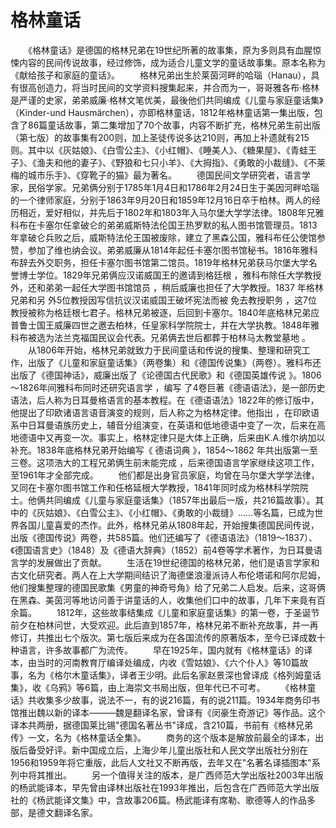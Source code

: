 # 格林童话

　　《格林童话》是德国的格林兄弟在19世纪所著的故事集，原为多则具有血腥惊悚内容的民间传说故事，经过修饰，成为适合儿童文学的童话故事集。原本名称为《献给孩子和家庭的童话》。
　　格林兄弟出生於莱茵河畔的哈瑙（Hanau），具有很高创造力，将当时民间的文学资料搜集起来，并合而为一，哥哥雅各布·格林是严谨的史家，弟弟威廉·格林文笔优美，最後他们共同编成《儿童与家庭童话集》（Kinder-und Hausm&auml;rchen），亦即格林童话，1812年格林童话第一集出版，包含了86篇童话故事，第二集增加了70个故事，内容不断扩充，格林兄弟生前出版（第七版）的故事集有200则，加上圣徒传说多达210则，再加上补遗就有215则。其中以《灰姑娘》、《白雪公主》、《小红帽》、《睡美人》、《糖果屋》、《青蛙王子》、《渔夫和他的妻子》、《野狼和七只小羊》、《大拇指》、《勇敢的小裁缝》、《不莱梅的城市乐手》、《穿靴子的猫》最为著名。
　　德国民间文学研究者，语言学家，民俗学家。兄弟俩分别于1785年1月4日和1786年2月24日生于美因河畔哈瑙的一个律师家庭，分别于1863年9月20日和1859年12月16日卒于柏林。两人的经历相近，爱好相似，并先后于1802年和1803年入马尔堡大学学法律。1808年兄雅科布在卡塞尔任拿破仑的弟弟威斯特法伦国王热罗默的私人图书馆管理员。1813年拿破仑兵败之后，威斯特法伦王国被废除，建立了黑森公国，雅科布任公使馆参赞，参加了维也纳会议。弟弟威廉从1814年起任卡塞尔图书馆秘书。1816年雅科布辞去外交职务，担任卡塞尔图书馆第二馆员。1819年格林兄弟获马尔堡大学名誉博士学位。1829年兄弟俩应汉诺威国王的邀请到格廷根 ，雅科布除任大学教授外，还和弟弟一起任大学图书馆馆员 ，稍后威廉也担任了大学教授。1837 年格林兄弟和另 外5位教授因写信抗议汉诺威国王破坏宪法而被 免去教授职务 ，这7位教授被称为格廷根七君子。格林兄弟被逐，后回到卡塞尔。1840年底格林兄弟应普鲁士国王威廉四世之邀去柏林，任皇家科学院院士，并在大学执教。1848年雅科布被选为法兰克福国民议会代表。兄弟俩去世后都葬于柏林马太教堂墓地 。
　　从1806年开始，格林兄弟就致力于民间童话和传说的搜集、整理和研究工作，出版了《儿童和家庭童话集》（两卷集）和《德国传说集》（两卷）。雅科布还出版了《德国神话》，威廉出版了《论德国古代民歌》和《德国英雄传说 》。1806～1826年间雅科布同时还研究语言学 ，编写 了4卷巨著《德语语法》，是一部历史语法，后人称为日耳曼格语言的基本教程。在《德语语法》1822年的修订版中，他提出了印欧诸语言语音演变的规则，后人称之为格林定律。他指出 ，在印欧语系中日耳曼语族历史上，辅音分组演变，在英语和低地德语中变了一次，后来在高地德语中又再变一次。事实上，格林定律只是大体上正确，后来由K.A.维尔纳加以补充。1838年底格林兄弟开始编写《 德语词典 》，1854～1862 年共出版第一至三卷。这项浩大的工程兄弟俩生前未能完成 ，后来德国语言学家继续这项工作，至1961年才全部完成。 
　　他们都是出身官员家庭，均曾在马尔堡大学学法律，又同在卡塞尔图书馆工作和任格延根大学教授，1841年同时成为格林科学院院士。他俩共同编成《儿童与家庭童话集》（1857年出最后一版，共216篇故事）。其中的《灰姑娘》、《白雪公主》、《小红帽》、《勇敢的小裁缝》……等名篇，已成为世界各国儿童喜爱的杰作。此外，格林兄弟从1808年起，开始搜集德国民间传说，出版《德国传说》两卷，共585篇。他们还编写了《德语语法》（1819～1837）、《德国语言史》（1848）及《德语大辞典》（1852）前4卷等学术著作，为日耳曼语言学的发展做出了贡献。
　　生活在19世纪德国的格林兄弟，他们是语言学家和古文化研究者。两人在上大学期间结识了海德堡浪漫派诗人布伦塔诺和阿尔尼姆，他们搜集整理的德国民歌集《男童的神奇号角》给了兄弟二人启发。后来，这哥俩在黑森、美茵河等地访问善于讲童话的人，收集他们口中的故事，几年下来竟有百余篇。 
　　1812年，这些故事结集成《儿童和家庭童话集》的第一卷，于圣诞节前夕在柏林问世，大受欢迎。此后直到1857年，格林兄弟不断补充故事，并一再修订，共推出七个版次。第七版后来成为在各国流传的原著版本，至今已译成数十种语言，许多故事都广为流传。 
　　早在1925年，国内就有《格林童话》的译本，由当时的河南教育厅编译处编成，内收《雪姑娘》、《六个仆人》等10篇故事，名为《格尔木童话集》，译者王少明。此后名家赵景深也曾译成《格列姆童话集》，收《乌鸦》等6篇，由上海崇文书局出版，但年代已不可考。 
　　《格林童话》共收集多少故事，说法不一，有的说216篇，有的说211篇。1934年商务印书馆推出魏以新的译本———魏是翻译名家，曾译有《闵豪生奇游记》等作品。这个译本共两册，据德国莱比锡"德国名著丛书"译成，含210篇，书前有《格林兄弟传》一文，名为《格林童话全集》。 
　　商务的这个版本是解放前最全的译本，出版后备受好评。新中国成立后，上海少年儿童出版社和人民文学出版社分别在1956和1959年将它重版，此后人文社又不断再版，去年又在"名著名译插图本"系列中将其推出。 
　　另一个值得关注的版本，是广西师范大学出版社2003年出版的杨武能译本，早先曾由译林出版社在1993年推出，后包含在广西师范大学出版社的《杨武能译文集》中，含故事206篇。杨武能译有席勒、歌德等人的作品多部，是德文翻译名家。

